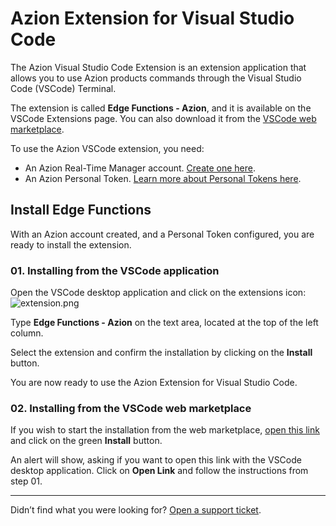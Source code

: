 # Azion Extension for Visual Studio Code 

The Azion Visual Studio Code Extension is an extension application that allows you to use Azion products commands through the Visual Studio Code (VSCode) Terminal.

The extension is called **Edge Functions - Azion**, and it is available on the VSCode Extensions page. You can also download it from the [VSCode web marketplace](https://marketplace.visualstudio.com/items?itemName=jotanarciso.azion-edge-functions).

To use the Azion VSCode extension, you need: 

* An Azion Real-Time Manager account. [Create one here](https://manager.azion.com/signup).
* An Azion Personal Token. [Learn more about Personal Tokens here](https://github.com/petry078/tech-writing-is-cool/blob/main/personal-tokens.md).

## Install Edge Functions

With an Azion account created, and a Personal Token configured, you are ready to install the extension.

### 01. Installing from the VSCode application 

Open the VSCode desktop application and click on the extensions icon: ![extension.png](https://i.imgur.com/jaHob9m.png)

Type **Edge Functions - Azion** on the text area, located at the top of the left column.

Select the extension and confirm the installation by clicking on the **Install** button.

You are now ready to use the Azion Extension for Visual Studio Code. 

### 02. Installing from the VSCode web marketplace

If you wish to start the installation from the web marketplace, [open this link](https://marketplace.visualstudio.com/items?itemName=jotanarciso.azion-edge-functions) and click on the green **Install** button.

An alert will show, asking if you want to open this link with the VSCode desktop application. Click on **Open Link** and follow the instructions from step 01.

---------------------------------------
Didn’t find what you were looking for? [Open a support ticket](https://tickets.azion.com/en/support/login).
